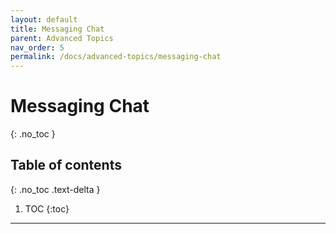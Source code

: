 ```yaml
---
layout: default
title: Messaging Chat
parent: Advanced Topics
nav_order: 5
permalink: /docs/advanced-topics/messaging-chat
---
```


# Messaging Chat
{: .no_toc }

## Table of contents
{: .no_toc .text-delta }

1. TOC
{:toc}

---